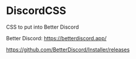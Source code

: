 # DiscordCSS
CSS to put into Better Discord

Better Discord:
https://betterdiscord.app/

https://github.com/BetterDiscord/Installer/releases
